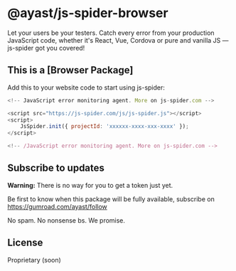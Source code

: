 # @ayast/js-spider-browser

Let your users be your testers.
Catch every error from your production JavaScript code, whether it's
React, Vue, Cordova or pure and vanilla JS — js-spider got you covered!

## This is a [Browser Package]

Add this to your website code to start using js-spider:

```js
<!-- JavaScript error monitoring agent. More on js-spider.com -->

<script src="https://js-spider.com/js/js-spider.js"></script>
<script>
    JsSpider.init({ projectId: 'xxxxxx-xxxx-xxx-xxxx' });
</script>

<!-- /JavaScript error monitoring agent. More on js-spider.com -->
```

## Subscribe to updates

**Warning:** There is no way for you to get a token just yet.

Be first to know when this package will be fully available,
subscribe on https://gumroad.com/ayast/follow

No spam. No nonsense bs. We promise.

## License

Proprietary (soon)


